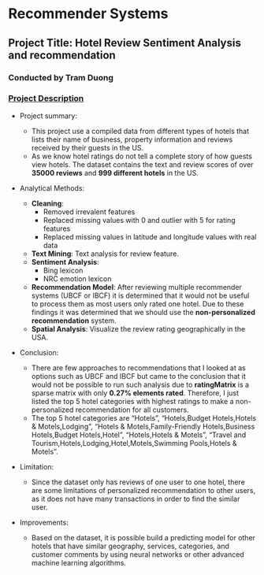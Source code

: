 
# Recommender Systems
## Project Title: Hotel Review Sentiment Analysis and recommendation
### Conducted by Tram Duong


### [Project Description](doc/)

+ Project summary: 

	- This project use a compiled data from different types of hotels that lists their name of business, property information and reviews received by their guests in the US.  
	- As we know hotel ratings do not tell a complete story of how guests view hotels. The dataset contains the text and review scores of over **35000 reviews** and **999 different hotels** in the US.

+ Analytical Methods:

	- **Cleaning**: 
		+ Removed irrevalent features
		+ Replaced missing values with 0 and outlier with 5 for rating features
		+ Replaced missing values in latitude and longitude values with real data
	- **Text Mining**: Text analysis for review feature.
	- **Sentiment Analysis**:
		+ Bing lexicon 
		+ NRC emotion lexicon
 	- **Recommendation Model**: After reviewing multiple recommender systems (UBCF or IBCF) it is determined that it would not be useful to process them as most users only rated one hotel. Due to these findings it was determined that we should use the **non-personalized recommendation** system.
	- **Spatial Analysis**: Visualize the review rating geographically in the USA. 

+ Conclusion:

	- There are few approaches to recommendations that I looked at as options such as UBCF and IBCF but came to the conclusion that it would not be possible to run such analysis due to **ratingMatrix** is a sparse matrix with only **0.27% elements rated**. Therefore, I just listed the top 5 hotel categories with highest ratings to make a non-personalized recommendation for all customers.
	- The top 5 hotel categories are “Hotels”, “Hotels,Budget Hotels,Hotels & Motels,Lodging”, “Hotels & Motels,Family-Friendly Hotels,Business Hotels,Budget Hotels,Hotel”, “Hotels,Hotels & Motels”, “Travel and Tourism,Hotels,Lodging,Hotel,Motels,Swimming Pools,Hotels & Motels”.

+ Limitation:

	- Since the dataset only has reviews of one user to one hotel, there are some limitations of personalized recommendation to other users, as it does not have many transactions in order to find the similar user.

+ Improvements:
	- Based on the dataset, it is possible build a predicting model for other hotels that have similar geography, services, categories, and customer comments by using neural networks or other advanced machine learning algorithms. 